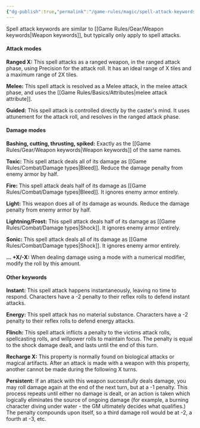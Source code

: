 ```yaml
---
{"dg-publish":true,"permalink":"/game-rules/magic/spell-attack-keywords/"}
---
```


Spell attack keywords are similar to [[Game Rules/Gear/Weapon keywords\|Weapon keywords]], but typically only apply to spell attacks.
#### Attack modes 

**Ranged X:** This spell attacks as a ranged weapon, in the ranged attack phase, using Precision for the attack roll. It has an ideal range of X tiles and a maximum range of 2X tiles.

**Melee:** This spell attack is resolved as a Melee attack, in the melee attack phase, and uses the [[Game Rules/Basics/Attributes\|melee attack attribute]]. 

**Guided:** This spell attack is controlled directly by the caster's mind. It uses attunement for the attack roll, and resolves in the ranged attack phase.
#### Damage modes

**Bashing, cutting, thrusting, spiked:** Exactly as the [[Game Rules/Gear/Weapon keywords\|Weapon keywords]] of the same names.

**Toxic:** This spell attack deals all of its damage as [[Game Rules/Combat/Damage types\|Bleed]]. Reduce the damage penalty from enemy armor by half.

**Fire:** This spell attack deals half of its damage as [[Game Rules/Combat/Damage types\|Bleed]]. It ignores enemy armor entirely.

**Light:** This weapon does all of its damage as wounds. Reduce the damage penalty from enemy armor by half.

**Lightning/Frost:** This spell attack deals half of its damage as [[Game Rules/Combat/Damage types\|Shock]]. It ignores enemy armor entirely.

**Sonic:** This spell attack deals all of its damage as [[Game Rules/Combat/Damage types\|Shock]]. It ignores enemy armor entirely.

**... +X/-X:** When dealing damage using a mode with a numerical modifier, modify the roll by this amount.
#### Other keywords

**Instant:** This spell attack happens instantaneously, leaving no time to respond. Characters have a -2 penalty to their reflex rolls to defend instant attacks.

**Energy:** This spell attack has no material substance. Characters have a -2 penalty to their reflex rolls to defend energy attacks.

**Flinch:** This spell attack inflicts a penalty to the victims attack rolls, spellcasting rolls, and willpower rolls to maintain focus. The penalty is equal to the shock damage dealt, and lasts until the end of this turn.

**Recharge X:** This property is normally found on biological attacks or magical artifacts. After an attack is made with a weapon with this property, another cannot be made during the following X turns.

**Persistent:** If an attack with this weapon successfully deals damage, you may roll damage again at the end of the next turn, but at a -1 penalty. This process repeats until either no damage is dealt, or an action is taken which logically eliminates the source of ongoing damage (for example, a burning character diving under water - the GM ultimately decides what qualifies.) The penalty compounds upon itself, so a third damage roll would be at -2, a fourth at -3, etc.

